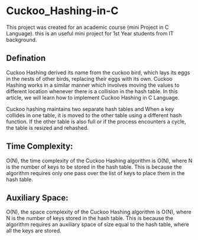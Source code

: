 # Cuckoo_Hashing-in-C

This project was created for an academic course (mini Project in C Language).
this is an useful mini project for 1st Year students from IT background.

Defination
-----------
Cuckoo Hashing derived its name from the cuckoo bird, which lays its eggs in the nests of other birds, replacing their eggs with its own. Cuckoo Hashing works in a similar manner which involves moving the values to different location whenever there is a collision in the hash table. In this article, we will learn how to implement Cuckoo Hashing in C Language.

Cuckoo hashing maintains two separate hash tables and When a key collides in one table, it is moved to the other table using a different hash function. If the other table is also full or if the process encounters a cycle, the table is resized and rehashed.

Time Complexity: 
----------------
O(N), the time complexity of the Cuckoo Hashing algorithm is O(N), where N is the number of keys to be stored in the hash table. This is because the algorithm requires only one pass over the list of keys to place them in the hash table.

Auxiliary Space:
----------------
O(N), the space complexity of the Cuckoo Hashing algorithm is O(N), where N is the number of keys stored in the hash table. This is because the algorithm requires an auxiliary space of size equal to the hash table, where all the keys are stored.

